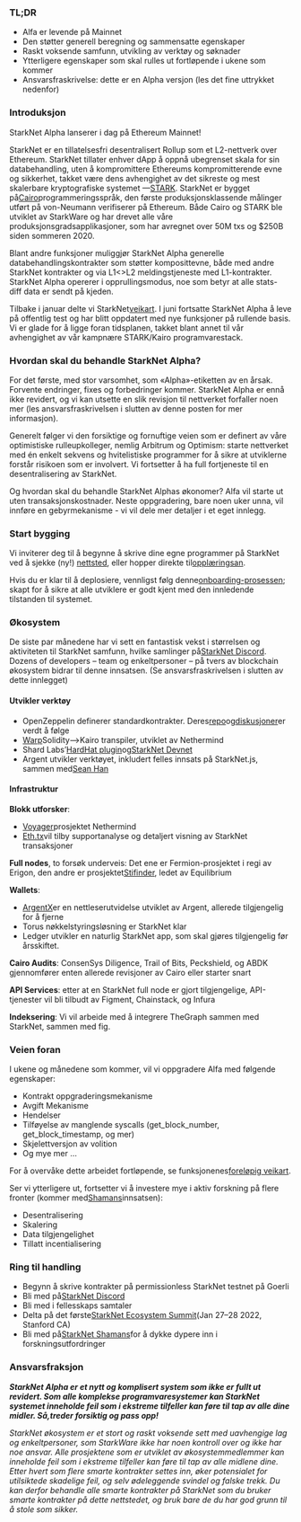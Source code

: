### TL;DR

* Alfa er levende på Mainnet
* Den støtter generell beregning og sammensatte egenskaper
* Raskt voksende samfunn, utvikling av verktøy og søknader
* Ytterligere egenskaper som skal rulles ut fortløpende i ukene som kommer
* Ansvarsfraskrivelse: dette er en Alpha versjon (les det fine uttrykket nedenfor)

### Introduksjon

StarkNet Alpha lanserer i dag på Ethereum Mainnet!

StarkNet er en tillatelsesfri desentralisert Rollup som et L2-nettverk over Ethereum. StarkNet tillater enhver dApp å oppnå ubegrenset skala for sin databehandling, uten å kompromittere Ethereums kompromitterende evne og sikkerhet, takket være dens avhengighet av det sikreste og mest skalerbare kryptografiske systemet —[STARK](https://starkware.co/stark/). StarkNet er bygget på[Cairo](https://starkware.co/cairo/)programmeringsspråk, den første produksjonsklassende målinger utført på von-Neumann verifiserer på Ethereum. Både Cairo og STARK ble utviklet av StarkWare og har drevet alle våre produksjonsgradsapplikasjoner, som har avregnet over 50M txs og $250B siden sommeren 2020.

Blant andre funksjoner muliggjør StarkNet Alpha generelle databehandlingskontrakter som støtter komposittevne, både med andre StarkNet kontrakter og via L1<>L2 meldingstjeneste med L1-kontrakter. StarkNet Alpha opererer i opprullingsmodus, noe som betyr at alle stats- diff data er sendt på kjeden.

Tilbake i januar delte vi StarkNet[veikart](https://medium.com/starkware/on-the-road-to-starknet-a-permissionless-stark-powered-l2-zk-rollup-83be53640880). I juni fortsatte StarkNet Alpha å leve på offentlig test og har blitt oppdatert med nye funksjoner på rullende basis. Vi er glade for å ligge foran tidsplanen, takket blant annet til vår avhengighet av vår kampnære STARK/Kairo programvarestack.

### Hvordan skal du behandle StarkNet Alpha?

For det første, med stor varsomhet, som «Alpha»-etiketten av en årsak. Forvente endringer, fixes og forbedringer kommer. StarkNet Alpha er ennå ikke revidert, og vi kan utsette en slik revisjon til nettverket forfaller noen mer (les ansvarsfraskrivelsen i slutten av denne posten for mer informasjon).

Generelt følger vi den forsiktige og fornuftige veien som er definert av våre optimistiske rulleupkolleger, nemlig Arbitrum og Optimism: starte nettverket med én enkelt sekvens og hvitelistiske programmer for å sikre at utviklerne forstår risikoen som er involvert. Vi fortsetter å ha full fortjeneste til en desentralisering av StarkNet.

Og hvordan skal du behandle StarkNet Alphas økonomer? Alfa vil starte ut uten transaksjonskostnader. Neste oppgradering, bare noen uker unna, vil innføre en gebyrmekanisme - vi vil dele mer detaljer i et eget innlegg.

### Start bygging

Vi inviterer deg til å begynne å skrive dine egne programmer på StarkNet ved å sjekke (ny!) [nettsted](http://starknet.io/), eller hopper direkte til[opplæringsan](https://starknet.io/docs/).

Hvis du er klar til å deplosiere, vennligst følg denne[onboarding-prosessen](https://forms.reform.app/starkware/SN-Alpha-Contract-Deployment/l894lu); skapt for å sikre at alle utviklere er godt kjent med den innledende tilstanden til systemet.

### Økosystem

De siste par månedene har vi sett en fantastisk vekst i størrelsen og aktiviteten til StarkNet samfunn, hvilke samlinger på[StarkNet Discord](https://discord.gg/uJ9HZTUk2Y). Dozens of developers – team og enkeltpersoner – på tvers av blockchain økosystem bidrar til denne innsatsen. (Se ansvarsfraskrivelsen i slutten av dette innlegget)

#### Utvikler verktøy

* OpenZeppelin definerer standardkontrakter. Deres[repo](https://github.com/OpenZeppelin/cairo-contracts/tree/main/contracts)og[diskusjoner](https://github.com/OpenZeppelin/cairo-contracts/discussions)er verdt å følge
* [Warp](https://github.com/NethermindEth/warp)Solidity–>Kairo transpiler, utviklet av Nethermind
* Shard Labs’[HardHat plugin](https://github.com/Shard-Labs/starknet-hardhat-plugin)og[StarkNet Devnet](https://github.com/Shard-Labs/starknet-devnet)
* Argent utvikler verktøyet, inkludert felles innsats på StarkNet.js, sammen med[Sean Han](https://twitter.com/seanjameshan)

#### Infrastruktur

**Blokk utforsker**:

* [Voyager](http://voyager.online/)prosjektet Nethermind
* [Eth.tx](https://ethtx.info/)vil tilby supportanalyse og detaljert visning av StarkNet transaksjoner

**Full nodes**, to forsøk underveis: Det ene er Fermion-prosjektet i regi av Erigon, den andre er prosjektet[Stifinder](https://github.com/eqlabs/pathfinder), ledet av Equilibrium

**Wallets**:

* [ArgentX](https://github.com/argentlabs/argent-x)er en nettleserutvidelse utviklet av Argent, allerede tilgjengelig for å fjerne
* Torus nøkkelstyringsløsning er StarkNet klar
* Ledger utvikler en naturlig StarkNet app, som skal gjøres tilgjengelig før årsskiftet.

**Cairo Audits**: ConsenSys Diligence, Trail of Bits, Peckshield, og ABDK gjennomfører enten allerede revisjoner av Cairo eller starter snart

**API Services**: etter at en StarkNet full node er gjort tilgjengelige, API-tjenester vil bli tilbudt av Figment, Chainstack, og Infura

**Indeksering**: Vi vil arbeide med å integrere TheGraph sammen med StarkNet, sammen med fig.

### Veien foran

I ukene og månedene som kommer, vil vi oppgradere Alfa med følgende egenskaper:

* Kontrakt oppgraderingsmekanisme
* Avgift Mekanisme
* Hendelser
* Tilføyelse av manglende syscalls (get_block_number, get_block_timestamp, og mer)
* Skjelettversjon av volition
* Og mye mer …

For å overvåke dette arbeidet fortløpende, se funksjonenes[foreløpig veikart](https://www.notion.so/starkware/StarkNet-Alpha-Features-Tentative-Roadmap-f2b8f5f25a2d4d1cb3265fb82a098c51).

Ser vi ytterligere ut, fortsetter vi å investere mye i aktiv forskning på flere fronter (kommer med[Shamans](https://community.starknet.io/)innsatsen):

* Desentralisering
* Skalering
* Data tilgjengelighet
* Tillatt incentialisering

### Ring til handling

* Begynn å skrive kontrakter på permissionless StarkNet testnet på Goerli
* Bli med på[StarkNet Discord](https://discord.gg/uJ9HZTUk2Y)
* Bli med i fellesskaps samtaler
* Delta på det første[StarkNet Ecosystem Summit](https://www.eventbrite.com/e/starknet-ecosystem-summit-2022-tickets-206671880157)(Jan 27–28 2022, Stanford CA)
* Bli med på[StarkNet Shamans](https://community.starknet.io/)for å dykke dypere inn i forskningsutfordringer

### Ansvarsfraksjon

***StarkNet Alpha er et nytt og komplisert system som ikke er fullt ut revidert. Som alle komplekse programvaresystemer kan StarkNet systemet inneholde feil som i ekstreme tilfeller kan føre til tap av alle dine midler. Så,***treder forsiktig og pass opp!******

*StarkNet økosystem er et stort og raskt voksende sett med uavhengige lag og enkeltpersoner, som StarkWare ikke har noen kontroll over og ikke har noe ansvar. Alle prosjektene som er utviklet av økosystemmedlemmer kan inneholde feil som i ekstreme tilfeller kan føre til tap av alle midlene dine. Etter hvert som flere smarte kontrakter settes inn, øker potensialet for utilsiktede skadelige feil, og selv ødeleggende svindel og falske trekk. Du kan derfor behandle alle smarte kontrakter på StarkNet som du bruker smarte kontrakter på dette nettstedet, og bruk bare de du har god grunn til å stole som sikker.*